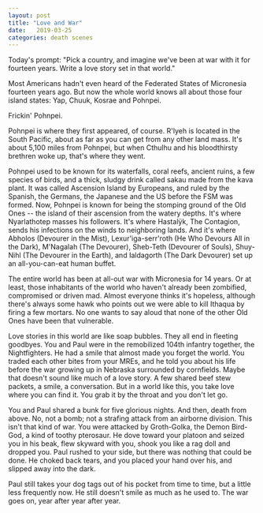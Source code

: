 ```yaml
---
layout: post
title: "Love and War"
date:   2019-03-25
categories: death scenes
---
```

Today's prompt: "Pick a country, and imagine we've been at war with it for fourteen years. Write a love story set in that world."

Most Americans hadn't even heard of the Federated States of Micronesia fourteen years ago. But now the whole world knows all about those four island states: Yap, Chuuk, Kosrae and Pohnpei.

Frickin' Pohnpei.

Pohnpei is where they first appeared, of course. R'lyeh is located in the South Pacific, about as far as you can get from any other land mass. It's about 5,100 miles from Pohnpei, but when Cthulhu and his bloodthirsty brethren woke up, that's where they went.

Pohnpei used to be known for its waterfalls, coral reefs, ancient ruins, a few species of birds, and a thick, sludgy drink called sakau made from the kava plant. It was called Ascension Island by Europeans, and ruled by the Spanish, the Germans, the Japanese and the US before the FSM was formed. Now, Pohnpei is known for being the stomping ground of the Old Ones -- the island of their ascension from the watery depths. It's where Nyarlathotep masses his followers. It's where Hastalÿk, The Contagion, sends his infections on the winds to neighboring lands. And it's where Abholos (Devourer in the Mist), Lexur'iga-serr'roth (He Who Devours All in the Dark), M'Nagalah (The Devourer), Sheb-Teth (Devourer of Souls), Shuy-Nihl (The Devourer in the Earth), and Ialdagorth (The Dark Devourer) set up an all-you-can-eat human buffet. 

The entire world has been at all-out war with Micronesia for 14 years. Or at least, those inhabitants of the world who haven't already been zombified, compromised or driven mad. Almost everyone thinks it's hopeless, although there's always some hawk who points out we were able to kill Ithaqua by firing a few mortars. No one wants to say aloud that none of the other Old Ones have been that vulnerable.

Love stories in this world are like soap bubbles. They all end in fleeting goodbyes. You and Paul were in the remobilized 104th infantry together, the Nightfighters. He had a smile that almost made you forget the world. You traded each other bites from your MREs, and he told you about his life before the war growing up in Nebraska surrounded by cornfields. Maybe that doesn't sound like much of a love story. A few shared beef stew packets, a smile, a conversation. But in a world like this, you take love where you can find it. You grab it by the throat and you don't let go. 

You and Paul shared a bunk for five glorious nights. And then, death from above. No, not a bomb; not a strafing attack from an airborne division. This isn't that kind of war. You were attacked by Groth-Golka, the Demon Bird-God, a kind of toothy pterosaur. He dove toward your platoon and seized you in his beak, flew skyward with you, shook you like a rag doll and dropped you. Paul rushed to your side, but there was nothing that could be done. He choked back tears, and you placed your hand over his, and slipped away into the dark.

Paul still takes your dog tags out of his pocket from time to time, but a little less frequently now. He still doesn't smile as much as he used to. The war goes on, year after year after year.

